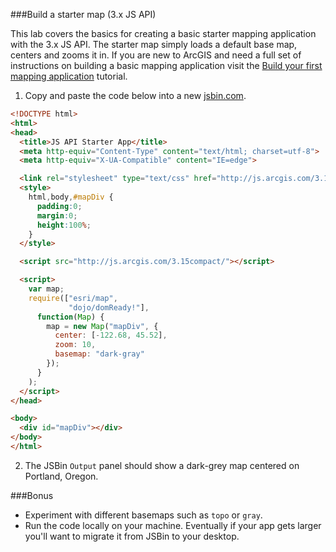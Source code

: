 ###Build a starter map (3.x JS API)

This lab covers the basics for creating a basic starter mapping application with the 3.x JS API.
The starter map simply loads a default base map, centers and zooms it in.
If you are new to ArcGIS and need a full set of instructions on building a basic mapping application
visit the [Build your first mapping application](https://developers.arcgis.com/javascript/jshelp/intro_firstmap_amd.html) tutorial.

1. Copy and paste the code below into a new [jsbin.com](http://jsbin.com).

  ```html
  <!DOCTYPE html>
  <html>
  <head>
    <title>JS API Starter App</title>
    <meta http-equiv="Content-Type" content="text/html; charset=utf-8">
    <meta http-equiv="X-UA-Compatible" content="IE=edge">

    <link rel="stylesheet" type="text/css" href="http://js.arcgis.com/3.15/esri/css/esri.css">
    <style>
      html,body,#mapDiv {
        padding:0;
        margin:0;
        height:100%;
      }
    </style>

    <script src="http://js.arcgis.com/3.15compact/"></script>

    <script>
      var map;
      require(["esri/map",
               "dojo/domReady!"],
        function(Map) {
          map = new Map("mapDiv", {
            center: [-122.68, 45.52],
            zoom: 10,
            basemap: "dark-gray"
          });
        }
      );
    </script>
  </head>

  <body>
    <div id="mapDiv"></div>
  </body>
  </html>
  ```

2. The JSBin `Output` panel should show a dark-grey map centered on Portland, Oregon.

###Bonus

* Experiment with different basemaps such as `topo` or `gray`.
* Run the code locally on your machine. Eventually if your app gets larger you'll want to migrate it from JSBin to your desktop.